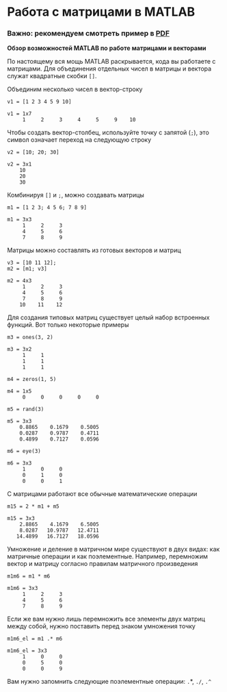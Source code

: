 # Работа с матрицами в MATLAB

### Важно: рекомендуем смотреть пример в [PDF](matrices.pdf)

**Обзор возможностей MATLAB по работе матрицами и векторами**

По настоящему вся мощь MATLAB раскрывается, кода вы работаете с матрицами. Для объединения отдельных чисел в матрицы и вектора служат квадратные скобки `[]`.

Объединим несколько чисел в вектор-строку

```matlab:Code
v1 = [1 2 3 4 5 9 10]
```

```text:Output
v1 = 1x7    
     1     2     3     4     5     9    10

```

Чтобы создать вектор-столбец, используйте точку с запятой (`;`), это символ означает переход на следующую строку

```matlab:Code
v2 = [10; 20; 30]
```

```text:Output
v2 = 3x1    
    10
    20
    30

```

Комбинируя `[]` и `;`, можно создавать матрицы

```matlab:Code
m1 = [1 2 3; 4 5 6; 7 8 9]
```

```text:Output
m1 = 3x3    
     1     2     3
     4     5     6
     7     8     9

```

Матрицы можно составлять из готовых векторов и матриц

```matlab:Code
v3 = [10 11 12];
m2 = [m1; v3]
```

```text:Output
m2 = 4x3    
     1     2     3
     4     5     6
     7     8     9
    10    11    12

```

Для создания типовых матриц существует целый набор встроенных функций. Вот только некоторые примеры

```matlab:Code
m3 = ones(3, 2)
```

```text:Output
m3 = 3x2    
     1     1
     1     1
     1     1

```

```matlab:Code
m4 = zeros(1, 5)
```

```text:Output
m4 = 1x5    
     0     0     0     0     0

```

```matlab:Code
m5 = rand(3)
```

```text:Output
m5 = 3x3    
    0.8865    0.1679    0.5005
    0.0287    0.9787    0.4711
    0.4899    0.7127    0.0596

```

```matlab:Code
m6 = eye(3)
```

```text:Output
m6 = 3x3    
     1     0     0
     0     1     0
     0     0     1

```

С матрицами работают все обычные математические операции

```matlab:Code
m15 = 2 * m1 + m5
```

```text:Output
m15 = 3x3    
    2.8865    4.1679    6.5005
    8.0287   10.9787   12.4711
   14.4899   16.7127   18.0596

```

Умножение и деление в матричном мире существуют в двух видах: как матричные операции и как поэлементные. Например, перемножим вектор и матрицу согласно правилам матричного произведения

```matlab:Code
m1m6 = m1 * m6
```

```text:Output
m1m6 = 3x3    
     1     2     3
     4     5     6
     7     8     9

```

Если же вам нужно лишь перемножить все элементы двух матриц между собой, нужно поставить перед знаком умножения точку

```matlab:Code
m1m6_el = m1 .* m6
```

```text:Output
m1m6_el = 3x3    
     1     0     0
     0     5     0
     0     0     9

```

Вам нужно запомнить следующие поэлементные операции: `.`*, `./`, `.^`